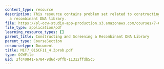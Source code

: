 ```yaml
---
content_type: resource
description: This resource contains problem set related to constructing and screening
  a recombinant DNA library.
file: https://ol-ocw-studio-app-production.s3.amazonaws.com/courses/7-01sc-fundamentals-of-biology-fall-2011/2fc4084167849d6d0ffb11312ffdb5c5_MIT7_01SCF11_4.3prob.pdf
file_type: application/pdf
learning_resource_types: []
parent_title: Constructing and Screening a Recombinant DNA Library
parent_type: CourseSection
resourcetype: Document
title: MIT7_01SCF11_4.3prob.pdf
type: OCWFile
uid: 2fc40841-6784-9d6d-0ffb-11312ffdb5c5
---
```

